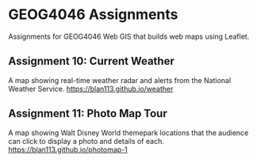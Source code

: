 # GEOG4046 Assignments
Assignments for GEOG4046 Web GIS that builds web maps using Leaflet.

## Assignment 10: Current Weather
A map showing real-time weather radar and alerts from the National Weather Service.
<https://blan113.github.io/weather>

## Assignment 11: Photo Map Tour
A map showing Walt Disney World themepark locations that the audience can click to display a photo and details of each.
<https://blan113.github.io/photomap-1>
